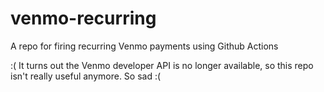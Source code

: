 # venmo-recurring
A repo for firing recurring Venmo payments using Github Actions

:( It turns out the Venmo developer API is no longer available, so this repo isn't really useful anymore. So sad :(
